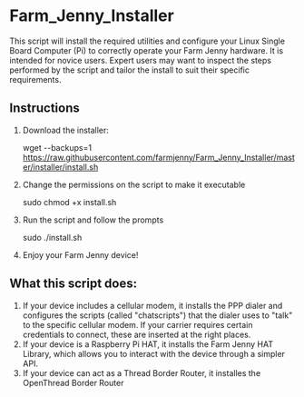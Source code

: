 # Farm_Jenny_Installer
This script will install the required utilities and configure your Linux Single Board Computer (Pi) to correctly operate your Farm Jenny hardware.  It is intended for novice users.  Expert users may want to inspect the steps performed by the script and tailor the install to suit their specific requirements.
## Instructions
1.  Download the installer:

    wget --backups=1 https://raw.githubusercontent.com/farmjenny/Farm_Jenny_Installer/master/installer/install.sh

2.  Change the permissions on the script to make it executable

    sudo chmod +x install.sh

3.  Run the script and follow the prompts

    sudo ./install.sh

4.  Enjoy your Farm Jenny device!
## What this script does:
1.  If your device includes a cellular modem, it installs the PPP dialer and configures the scripts (called "chatscripts") that the dialer uses to "talk" to the specific cellular modem.  If your carrier requires certain credentials to connect, these are inserted at the right places.
2.  If your device is a Raspberry Pi HAT, it installs the Farm Jenny HAT Library, which allows you to interact with the device through a simpler API. 
3.  If your device can act as a Thread Border Router, it installes the OpenThread Border Router
